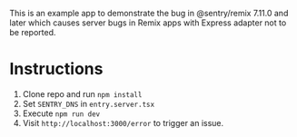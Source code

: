This is an example app to demonstrate the bug in @sentry/remix 7.11.0 and later which causes server bugs in Remix apps 
with Express adapter not to be reported.

# Instructions

1. Clone repo and run `npm install`
2. Set `SENTRY_DNS` in `entry.server.tsx`
3. Execute `npm run dev`
4. Visit `http://localhost:3000/error` to trigger an issue.
